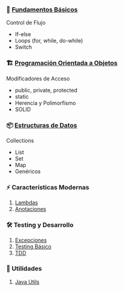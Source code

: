 ### 🔰 [Fundamentos Básicos](control-de-flujo.md)
   Control de Flujo
   - If-else
   - Loops (for, while, do-while)
   - Switch

### 🏗 [Programación Orientada a Objetos](programacion-orientada-objetos.md)
   Modificadores de Acceso
   - public, private, protected
   - static
   - Herencia y Polimorfismo
   - SOLID

### 📦 [Estructuras de Datos](estructuras-de-datos.md)
   Collections
   - List
   - Set
   - Map
   - Genéricos

### ⚡ Características Modernas
1. [Lambdas](modern/lambdas.md)
2. [Anotaciones](modern/annotations.md)

### 🛠 Testing y Desarrollo
1. [Excepciones](testing/exceptions.md)
2. [Testing Básico](testing/basic-testing.md)
3. [TDD](testing/tdd.md)

### 🔧 Utilidades
1. [Java Utils](utils/java-utils.md)




